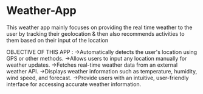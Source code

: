 # Weather-App
This weather app mainly focuses on providing the real time weather to the user by tracking their geolocation &amp; then also recommends activities to them based on their input of the location

OBJECTIVE OF THIS APP :
->Automatically detects the user's location using GPS or other methods.
->Allows users to input any location manually for weather updates.
->Fetches real-time weather data from an external weather API.
->Displays weather information such as temperature, humidity, wind speed, and forecast.
->Provide users with an intuitive, user-friendly interface for accessing accurate weather information.

